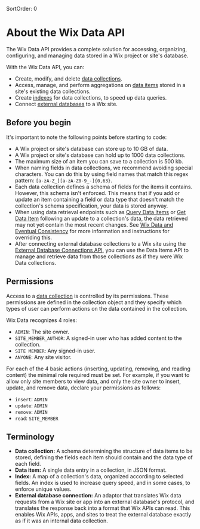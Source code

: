 SortOrder: 0
# About the Wix Data API

The Wix Data API provides a complete solution for accessing, organizing, configuring, and managing data stored in a Wix project or site's database.

With the Wix Data API, you can:

+ Create, modify, and delete [data collections](https://dev.wix.com/api/rest/wix-data/wix-data/data-collections).
+ Access, manage, and perform aggregations on [data items](https://dev.wix.com/api/rest/wix-data/wix-data/data-items) stored in a site's existing data collections.
+ Create [indexes](https://dev.wix.com/api/rest/wix-data/wix-data/indexes) for data collections, to speed up data queries.
+ Connect [external databases](https://dev.wix.com/api/rest/wix-data/wix-data/external-database-connections) to a Wix site.

## Before you begin

It's important to note the following points before starting to code:

+ A Wix project or site's database can store up to 10 GB of data.
+ A Wix project or site's database can hold up to 1000 data collections.
+ The maximum size of an item you can save to a collection is 500 kb.
+ When naming fields in data collections, we recommend avoiding special characters. You can do this by using field names that match this regex pattern: `[a-zA-Z_][a-zA-Z0-9_-]{0,63}`.
+ Each data collection defines a schema of fields for the items it contains. However, this schema isn't enforced. This means that if you add or update an item containing a field or data type that doesn't match the collection's schema specification, your data is stored anyway.
+ When using data retrieval endpoints such as [Query Data Items](https://dev.wix.com/api/rest/wix-data/wix-data/data-items/query-data-items) or [Get Data Item](https://dev.wix.com/api/rest/wix-data/wix-data/data-items/get-data-item) following an update to a collection's data, the data retrieved may not yet contain the most recent changes. See [Wix Data and Eventual Consistency](https://dev.wix.com/api/rest/wix-data/wix-data/eventual-consistency) for more information and instructions for overriding this.
+ After connecting external database collections to a Wix site using the [External Database Connections API](https://dev.wix.com/api/rest/wix-data/wix-data/external-database-connections), you can use the Data Items API to manage and retrieve data from those collections as if they were Wix Data collections.

## Permissions

Access to a [data collection](https://dev.wix.com/api/rest/wix-data/wix-data/data-collections) is controlled by its permissions. These permissions are defined in the collection object and they specify which types of user can perform actions on the data contained in the collection.

Wix Data recognizes 4 roles: 
* `ADMIN`: The site owner.
* `SITE_MEMBER_AUTHOR`: A signed-in user who has added content to the collection.
* `SITE MEMBER`: Any signed-in user.
* `ANYONE`: Any site visitor.

For each of the 4 basic actions (inserting, updating, removing, and reading content) the minimal role required must be set. For example, if you want to allow only site members to view data, and only the site owner to insert, update, and remove data, declare your permissions as follows:
* `insert`: `ADMIN`
* `update`: `ADMIN`
* `remove`: `ADMIN`
* `read`: `SITE_MEMBER`

## Terminology

+ **Data collection:** A schema determining the structure of data items to be stored, defining the fields each item should contain and the data type of each field.
+ **Data item:** A single data entry in a collection, in JSON format.
+ **Index:** A map of a collection's data, organized according to selected fields. An index is used to increase query speed, and in some cases, to enforce unique values.
+ **External database connection:** An adaptor that translates Wix data requests from a Wix site or app into an external database's protocol, and translates the response back into a format that Wix APIs can read. This enables Wix APIs, apps, and sites to treat the external database exactly as if it was an internal data collection.